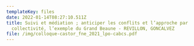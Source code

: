 ```yaml
---
templateKey: files
date: 2022-01-14T08:27:10.511Z
title: Suivi et médiation ; anticiper les conflits et l’approche par
  collectivité, l’exemple du Grand Beaune - REVILLON, GONCALVEZ
file: /img/colloque-castor_fne_2021_lpo-cabcs.pdf
---
```

